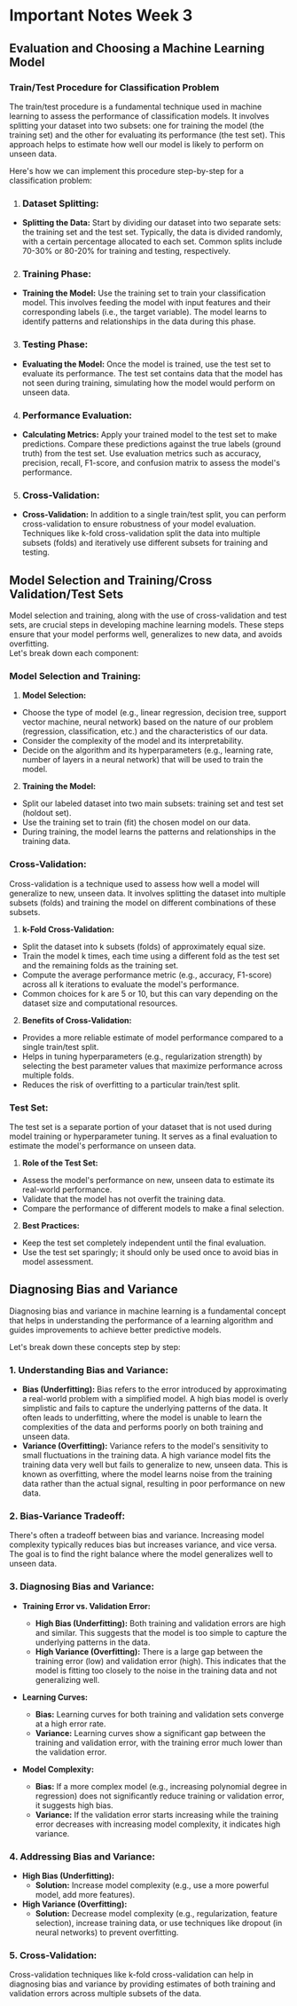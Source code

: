 # Important Notes Week 3

## Evaluation and Choosing a Machine Learning Model

### Train/Test Procedure for Classification Problem

The train/test procedure is a fundamental technique used in machine learning to assess the performance of classification models. It involves splitting your dataset into two subsets: one for training the model (the training set) and the other for evaluating its performance (the test set). This approach helps to estimate how well our model is likely to perform on unseen data.<br>

Here's how we can implement this procedure step-by-step for a classification problem:

1. ### **Dataset Splitting:**

- **Splitting the Data:** Start by dividing our dataset into two separate sets: the training set and the test set. Typically, the data is divided randomly, with a certain percentage allocated to each set. Common splits include 70-30% or 80-20% for training and testing, respectively.

2. ### Training Phase:

- **Training the Model:** Use the training set to train your classification model. This involves feeding the model with input features and their corresponding labels (i.e., the target variable). The model learns to identify patterns and relationships in the data during this phase.

3. ### Testing Phase:

- **Evaluating the Model:** Once the model is trained, use the test set to evaluate its performance. The test set contains data that the model has not seen during training, simulating how the model would perform on unseen data.

4. ### Performance Evaluation:

- **Calculating Metrics:** Apply your trained model to the test set to make predictions. Compare these predictions against the true labels (ground truth) from the test set. Use evaluation metrics such as accuracy, precision, recall, F1-score, and confusion matrix to assess the model's performance.

5. ### Cross-Validation:

- **Cross-Validation:** In addition to a single train/test split, you can perform cross-validation to ensure robustness of your model evaluation. Techniques like k-fold cross-validation split the data into multiple subsets (folds) and iteratively use different subsets for training and testing.

## Model Selection and Training/Cross Validation/Test Sets

Model selection and training, along with the use of cross-validation and test sets, are crucial steps in developing machine learning models. These steps ensure that your model performs well, generalizes to new data, and avoids overfitting.<br>
Let's break down each component:

### Model Selection and Training:

1. **Model Selection:**

- Choose the type of model (e.g., linear regression, decision tree, support vector machine, neural network) based on the nature of our problem (regression, classification, etc.) and the characteristics of our data.
- Consider the complexity of the model and its interpretability.
- Decide on the algorithm and its hyperparameters (e.g., learning rate, number of layers in a neural network) that will be used to train the model.

2. **Training the Model:**

- Split our labeled dataset into two main subsets: training set and test set (holdout set).
- Use the training set to train (fit) the chosen model on our data.
- During training, the model learns the patterns and relationships in the training data.

### Cross-Validation:

Cross-validation is a technique used to assess how well a model will generalize to new, unseen data. It involves splitting the dataset into multiple subsets (folds) and training the model on different combinations of these subsets.

1. **k-Fold Cross-Validation:**

- Split the dataset into k subsets (folds) of approximately equal size.
- Train the model k times, each time using a different fold as the test set and the remaining folds as the training set.
- Compute the average performance metric (e.g., accuracy, F1-score) across all k iterations to evaluate the model's performance.
- Common choices for k are 5 or 10, but this can vary depending on the dataset size and computational resources.

2. **Benefits of Cross-Validation:**

- Provides a more reliable estimate of model performance compared to a single train/test split.
- Helps in tuning hyperparameters (e.g., regularization strength) by selecting the best parameter values that maximize performance across multiple folds.
- Reduces the risk of overfitting to a particular train/test split.

### Test Set:

The test set is a separate portion of your dataset that is not used during model training or hyperparameter tuning. It serves as a final evaluation to estimate the model's performance on unseen data.

1. **Role of the Test Set:**

- Assess the model's performance on new, unseen data to estimate its real-world performance.
- Validate that the model has not overfit the training data.
- Compare the performance of different models to make a final selection.

2. **Best Practices:**

- Keep the test set completely independent until the final evaluation.
- Use the test set sparingly; it should only be used once to avoid bias in model assessment.

## Diagnosing Bias and Variance

Diagnosing bias and variance in machine learning is a fundamental concept that helps in understanding the performance of a learning algorithm and guides improvements to achieve better predictive models.

Let's break down these concepts step by step:

### 1. Understanding Bias and Variance:

- **Bias (Underfitting):** Bias refers to the error introduced by approximating a real-world problem with a simplified model. A high bias model is overly simplistic and fails to capture the underlying patterns of the data. It often leads to underfitting, where the model is unable to learn the complexities of the data and performs poorly on both training and unseen data.
- **Variance (Overfitting):** Variance refers to the model's sensitivity to small fluctuations in the training data. A high variance model fits the training data very well but fails to generalize to new, unseen data. This is known as overfitting, where the model learns noise from the training data rather than the actual signal, resulting in poor performance on new data.

### 2. Bias-Variance Tradeoff:

There's often a tradeoff between bias and variance. Increasing model complexity typically reduces bias but increases variance, and vice versa. The goal is to find the right balance where the model generalizes well to unseen data.

### 3. Diagnosing Bias and Variance:

- **Training Error vs. Validation Error:**

  - **High Bias (Underfitting):** Both training and validation errors are high and similar. This suggests that the model is too simple to capture the underlying patterns in the data.
  - **High Variance (Overfitting):** There is a large gap between the training error (low) and validation error (high). This indicates that the model is fitting too closely to the noise in the training data and not generalizing well.

- **Learning Curves:**

  - **Bias:** Learning curves for both training and validation sets converge at a high error rate.
  - **Variance:** Learning curves show a significant gap between the training and validation error, with the training error much lower than the validation error.

- **Model Complexity:**

  - **Bias:** If a more complex model (e.g., increasing polynomial degree in regression) does not significantly reduce training or validation error, it suggests high bias.
  - **Variance:** If the validation error starts increasing while the training error decreases with increasing model complexity, it indicates high variance.

### 4. Addressing Bias and Variance:

- **High Bias (Underfitting):**
  - **Solution:** Increase model complexity (e.g., use a more powerful model, add more features).
- **High Variance (Overfitting):**
  - **Solution:** Decrease model complexity (e.g., regularization, feature selection), increase training data, or use techniques like dropout (in neural networks) to prevent overfitting.

### 5. Cross-Validation:

Cross-validation techniques like k-fold cross-validation can help in diagnosing bias and variance by providing estimates of both training and validation errors across multiple subsets of the data.
